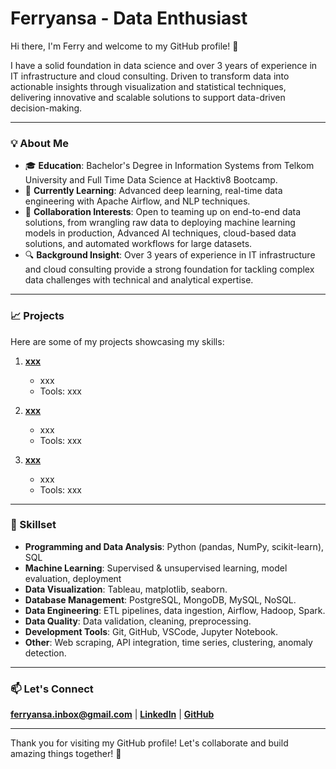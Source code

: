 # Ferryansa - Data Enthusiast 

Hi there, I'm Ferry and welcome to my GitHub profile! 👋

I have a solid foundation in data science and over 3 years of experience in IT infrastructure and cloud consulting. Driven to transform data into actionable insights through visualization and statistical techniques, delivering innovative and scalable solutions to support data-driven decision-making.

---

### 💡 About Me

- 🎓 **Education**: Bachelor's Degree in Information Systems from Telkom University and Full Time Data Science at Hacktiv8 Bootcamp.
- 🌱 **Currently Learning**: Advanced deep learning, real-time data engineering with Apache Airflow, and NLP techniques.
- 🤝 **Collaboration Interests**: Open to teaming up on end-to-end data solutions, from wrangling raw data to deploying machine learning models in production, Advanced AI techniques, cloud-based data solutions, and automated workflows for large datasets.
- 🔍 **Background Insight**: Over 3 years of experience in IT infrastructure and cloud consulting provide a strong foundation for tackling complex data challenges with technical and analytical expertise.

---

### 📈 Projects
Here are some of my projects showcasing my skills:

1. **[xxx](#)**
   - xxx
   - Tools: xxx

2. **[xxx](#)**
   - xxx
   - Tools: xxx

3. **[xxx](#)**
   - xxx
   - Tools: xxx

---

### 🔧 Skillset

- **Programming and Data Analysis**: Python (pandas, NumPy, scikit-learn), SQL
- **Machine Learning**: Supervised & unsupervised learning, model evaluation, deployment
- **Data Visualization**: Tableau, matplotlib, seaborn.
- **Database Management**: PostgreSQL, MongoDB, MySQL, NoSQL.
- **Data Engineering**: ETL pipelines, data ingestion, Airflow, Hadoop, Spark.
- **Data Quality**: Data validation, cleaning, preprocessing.
- **Development Tools**: Git, GitHub, VSCode, Jupyter Notebook.
- **Other**: Web scraping, API integration, time series, clustering, anomaly detection.

---

### 📫 Let's Connect

[**ferryansa.inbox@gmail.com**](mailto:ferryansa.inbox@gmail.com) | [**LinkedIn**](https://www.linkedin.com/in/ferryansa) | [**GitHub**](https://github.com/ferryansa) 

---

Thank you for visiting my GitHub profile! Let's collaborate and build amazing things together! 🚀
